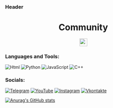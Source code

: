 ### Header
<h1 align=center><b>Community</b></h1>
<div align=center>
<a href="https://discord.gg/jZZWHKDHam"><img src="https://img.shields.io/badge/discord-blue.svg?&style=for-the-badge&logo=discord&logoColor=white" height=25></a>
</div>
  
### Languages and Tools:
![Html](https://img.shields.io/badge/-html-090909?style=for-the-badge&logo=html&logoColor=47C5FB)
![Python](https://img.shields.io/badge/-Python-090909?style=for-the-badge&logo=python&logoColor=097CDB)
![JavaScript](https://img.shields.io/badge/-JavaScript-090909?style=for-the-badge&logo=JavaScript&logoColor=E9D54D)
![C++](https://img.shields.io/badge/-C++-090909?style=for-the-badge&logo=C%2b%2b&logoColor=6296CC)

### Socials:
[![Telegram](https://img.shields.io/badge/-Telegram-090909?style=for-the-badge&logo=telegram&logoColor=27A0D9)](https://t.me/x21software)
[![YouTube](https://img.shields.io/badge/-YouTube-090909?style=for-the-badge&logo=YouTube&logoColor=FF0000)](https://www.youtube.com/channel/UCIzG8amXsppsYx6UwCiOTKg)
[![Instagram](https://img.shields.io/badge/-Instagram-090909?style=for-the-badge&logo=instagram&logoColor=B4068E)](https://www.instagram.com/myr_kuch21)
[![Vkontakte](https://img.shields.io/badge/-Vkontakte-090909?style=for-the-badge&logo=Vk&logoColor=4F7DB3)](https://vk.com/myrchuk21)

[![Anurag's GitHub stats](https://github-readme-stats.vercel.app/api?username=Myrchuk21)](https://github.com/anuraghazra/github-readme-stats)
